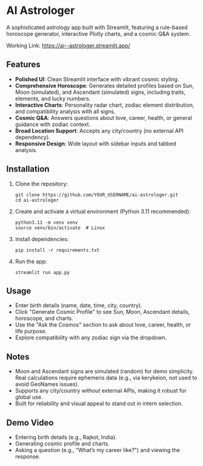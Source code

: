 # AI Astrologer

A sophisticated astrology app built with Streamlit, featuring a rule-based horoscope generator, interactive Plotly charts, and a cosmic Q&A system.

Working Link: https://ai--astrologer.streamlit.app/

## Features
- **Polished UI**: Clean Streamlit interface with vibrant cosmic styling.
- **Comprehensive Horoscope**: Generates detailed profiles based on Sun, Moon (simulated), and Ascendant (simulated) signs, including traits, elements, and lucky numbers.
- **Interactive Charts**: Personality radar chart, zodiac element distribution, and compatibility analysis with all signs.
- **Cosmic Q&A**: Answers questions about love, career, health, or general guidance with zodiac context.
- **Broad Location Support**: Accepts any city/country (no external API dependency).
- **Responsive Design**: Wide layout with sidebar inputs and tabbed analysis.

## Installation
1. Clone the repository:
   ```
   git clone https://github.com/YOUR_USERNAME/ai-astrologer.git
   cd ai-astrologer
   ```
2. Create and activate a virtual environment (Python 3.11 recommended):
   ```
   python3.11 -m venv venv
   source venv/bin/activate  # Linux
   ```
3. Install dependencies:
   ```
   pip install -r requirements.txt
   ```
4. Run the app:
   ```
   streamlit run app.py
   ```

## Usage
- Enter birth details (name, date, time, city, country).
- Click "Generate Cosmic Profile" to see Sun, Moon, Ascendant details, horoscope, and charts.
- Use the "Ask the Cosmos" section to ask about love, career, health, or life purpose.
- Explore compatibility with any zodiac sign via the dropdown.

## Notes
- Moon and Ascendant signs are simulated (random) for demo simplicity. Real calculations require ephemeris data (e.g., via kerykeion, not used to avoid GeoNames issues).
- Supports any city/country without external APIs, making it robust for global use.
- Built for reliability and visual appeal to stand out in intern selection.

## Demo Video

- Entering birth details (e.g., Rajkot, India).
- Generating cosmic profile and charts.
- Asking a question (e.g., "What’s my career like?") and viewing the response.
